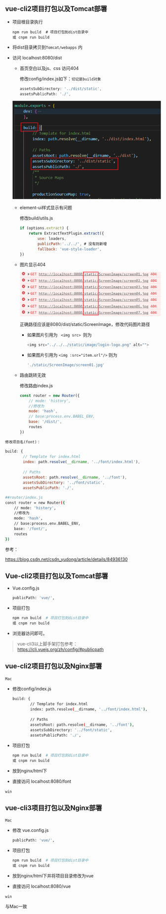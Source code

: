 ## vue-cli2项目打包以及Tomcat部署

*   项目根目录执行

	```npm
	npm run build  # 项目打包到dist目录中
	或 cnpm run build
	```

*   将dist目录拷贝到`Tomcat/webapps` 内

*   访问 localhost:8080/dist

    *   首页空白以及js、css 访问404

        修改config/index.js如下：`切记是build对象`

        ```javascript
        assetsSubDirectory: '../dist/static',
        assetsPublicPath: './',
        ```

    ![1609933918538](第十八节-项目部署.assets/1609933918538.png)

    *   element-ui样式显示有问题

        修改build/utils.js 

        ```javascript
        if (options.extract) {
            return ExtractTextPlugin.extract({
                use: loaders,
                publicPath:'../../', # 没有则新增
                fallback: 'vue-style-loader',
        })
        ```

    *   图片显示404

        ![1609934341978](第十八节-项目部署.assets/1609934341978.png)

        正确路径应该是8080/dist/static/ScreenImage，修改代码图片路径

        *   如果图片引用为 `  <img src>  `则为

            ```javascript
            <img src="../../../static/image/login-logo.png" alt="">
            ```

        *   如果图片引用为 `<img :src="item.url"/>` 则为

            ```javascript
            './static/ScreenImage/screen01.jpg'
            ```

    *   路由跳转无效

        修改路由index.js

        ```javascript
        const router = new Router({
            // mode: 'history',
            //修改为
            mode: 'hash',
            // base:process.env.BABEL_ENV,
            base: '/dist/',
            routes
        })
        ```


`修改项目名(font)：`

```javascript
build: {
        // Template for index.html
        index: path.resolve(__dirname, '../font/index.html'),

        // Paths
        assetsRoot: path.resolve(__dirname, '../font'),
        assetsSubDirectory: '../font/static',
        assetsPublicPath: './',
```

```bash
##router/index.js
const router = new Router({
    // mode: 'history',
    //修改为
    mode: 'hash',
    // base:process.env.BABEL_ENV,
    base: '/font/',
    routes
})
```





参考：

https://blog.csdn.net/csdn_yudong/article/details/84936130



## Vue-cli2项目打包以及Tomcat部署

* Vue.config.js

	```bash
	publicPath: 'vue/',
	```

* 项目打包

	```bash
	npm run build  # 项目打包到dist目录中
	或 cnpm run build
	```

* 浏览器访问即可。

> vue-cli3以上脚手架打包参考：https://cli.vuejs.org/zh/config/#publicpath



## vue-cli2项目打包以及Nginx部署

`Mac`

* 修改config/index.js

	```bash
	build: {
	        // Template for index.html
	        index: path.resolve(__dirname, '../font/index.html'),
	
	        // Paths
	        assetsRoot: path.resolve(__dirname, '../font'),
	        assetsSubDirectory: '../font/static',
	        assetsPublicPath: './',
	```

* 项目打包

	```bash
	npm run build  # 项目打包到dist目录中
	或 cnpm run build
	```

* 放到nginx/html下

* 直接访问 localhost:8080/font



`win`







## vue-cli3项目打包以及Nginx部署

`Mac`

* 修改 vue.config.js

	```bash
	publicPath: 'vue/',
	```

* 项目打包

	```bash
	npm run build  # 项目打包到dist目录中
	或 cnpm run build
	```

* 放到nginx/html下并将项目目录修改为vue

* 直接访问 localhost:8080/vue



`win`

与Mac一致

